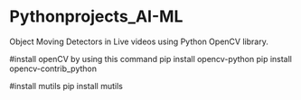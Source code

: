 # Pythonprojects_AI-ML
Object Moving Detectors in Live videos using Python OpenCV library.

#install openCV by using this command
pip install opencv-python
pip install opencv-contrib_python

#install mutils 
 pip install mutils
 
